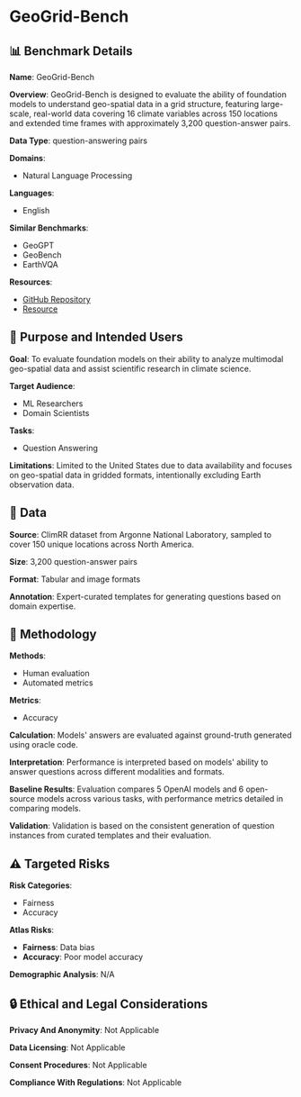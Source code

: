 # GeoGrid-Bench

## 📊 Benchmark Details

**Name**: GeoGrid-Bench

**Overview**: GeoGrid-Bench is designed to evaluate the ability of foundation models to understand geo-spatial data in a grid structure, featuring large-scale, real-world data covering 16 climate variables across 150 locations and extended time frames with approximately 3,200 question-answer pairs.

**Data Type**: question-answering pairs

**Domains**:
- Natural Language Processing

**Languages**:
- English

**Similar Benchmarks**:
- GeoGPT
- GeoBench
- EarthVQA

**Resources**:
- [GitHub Repository](https://github.com/bowen-upenn/GeoGrid_Bench)
- [Resource](https://huggingface.co/datasets/bowen-upenn/GeoGrid_Bench)

## 🎯 Purpose and Intended Users

**Goal**: To evaluate foundation models on their ability to analyze multimodal geo-spatial data and assist scientific research in climate science.

**Target Audience**:
- ML Researchers
- Domain Scientists

**Tasks**:
- Question Answering

**Limitations**: Limited to the United States due to data availability and focuses on geo-spatial data in gridded formats, intentionally excluding Earth observation data.

## 💾 Data

**Source**: ClimRR dataset from Argonne National Laboratory, sampled to cover 150 unique locations across North America.

**Size**: 3,200 question-answer pairs

**Format**: Tabular and image formats

**Annotation**: Expert-curated templates for generating questions based on domain expertise.

## 🔬 Methodology

**Methods**:
- Human evaluation
- Automated metrics

**Metrics**:
- Accuracy

**Calculation**: Models' answers are evaluated against ground-truth generated using oracle code.

**Interpretation**: Performance is interpreted based on models' ability to answer questions across different modalities and formats.

**Baseline Results**: Evaluation compares 5 OpenAI models and 6 open-source models across various tasks, with performance metrics detailed in comparing models.

**Validation**: Validation is based on the consistent generation of question instances from curated templates and their evaluation.

## ⚠️ Targeted Risks

**Risk Categories**:
- Fairness
- Accuracy

**Atlas Risks**:
- **Fairness**: Data bias
- **Accuracy**: Poor model accuracy

**Demographic Analysis**: N/A

## 🔒 Ethical and Legal Considerations

**Privacy And Anonymity**: Not Applicable

**Data Licensing**: Not Applicable

**Consent Procedures**: Not Applicable

**Compliance With Regulations**: Not Applicable

